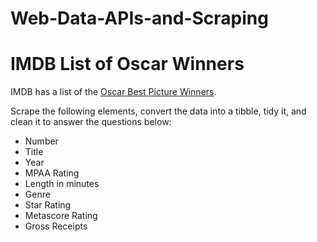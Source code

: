 # Web-Data-APIs-and-Scraping

# IMDB List of Oscar Winners

IMDB has a list of the [Oscar Best Picture Winners](https://www.imdb.com/search/title/?count=100&groups=oscar_best_picture_winners&sort=year%2Cdesc&ref_=nv_ch_osc).

Scrape the following elements, convert the data into a tibble, tidy it, and clean it to answer the questions below: 
  
- Number
- Title
- Year
- MPAA Rating
- Length in minutes
- Genre
- Star Rating
- Metascore Rating
- Gross Receipts
